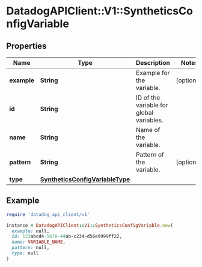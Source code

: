 # DatadogAPIClient::V1::SyntheticsConfigVariable

## Properties

| Name        | Type                                                                | Description                              | Notes      |
| ----------- | ------------------------------------------------------------------- | ---------------------------------------- | ---------- |
| **example** | **String**                                                          | Example for the variable.                | [optional] |
| **id**      | **String**                                                          | ID of the variable for global variables. |            |
| **name**    | **String**                                                          | Name of the variable.                    |            |
| **pattern** | **String**                                                          | Pattern of the variable.                 | [optional] |
| **type**    | [**SyntheticsConfigVariableType**](SyntheticsConfigVariableType.md) |                                          |            |

## Example

```ruby
require 'datadog_api_client/v1'

instance = DatadogAPIClient::V1::SyntheticsConfigVariable.new(
  example: null,
  id: 123abcd4-5678-44ab-c234-d56e9999ff22,
  name: VARIABLE_NAME,
  pattern: null,
  type: null
)
```
